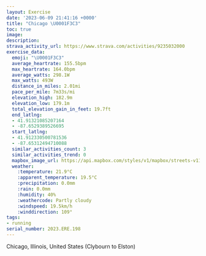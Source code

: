 ```yaml
---
layout: Exercise
date: '2023-06-09 21:41:16 +0000'
title: "Chicago \U0001F3C3"
toc: true
image:
description:
strava_activity_url: https://www.strava.com/activities/9235032000
exercise_data:
  emoji: "\U0001F3C3"
  average_heartrate: 155.5bpm
  max_heartrate: 164.0bpm
  average_watts: 298.1W
  max_watts: 493W
  distance_in_miles: 2.01mi
  pace_per_mile: 7m33s/mi
  elevation_high: 182.9m
  elevation_low: 179.1m
  total_elevation_gain_in_feet: 19.7ft
  end_latlng:
  - 41.91321085207164
  - -87.6529389526695
  start_latlng:
  - 41.912330500781536
  - -87.65312494710088
  similar_activities_count: 3
  similar_activities_trend: 0
  mapbox_image_url: https://api.mapbox.com/styles/v1/mapbox/streets-v11/static/path-5+787af2-1.0(aiy~Fhe_vOeExEaBpBuD%60EeA~Ao%40~%40%5Bf%40ELFpCA%60%40Bl%40%3FjFD%7CD%3Ft%40BlAEbAHrAAf%40j%40%7CDPv%40f%40%60DH%60%40FHpM%7DIdBoAhA%7D%40v%40c%40bFiDt%40m%40xBuANSAaHEcACwCBqFEs%40%3Fq%40EkG%3FaDCgCFeAIq%40%40C%40g%40CuA%3FcBAMGGmBBi%40IIEIKCY%40_BAeC%40eBCWGB_B%60C),pin-s-s+e5b22e(-87.65541,41.91393),pin-s-f+89ae00(-87.65168000000004,41.912370000000024)/auto/800x800?access_token=pk.eyJ1Ijoiam9zaGJlY2ttYW4iLCJhIjoiY205eWR2aDd1MWZ6djJrbXc4a3M0bWZleiJ9.XiG9OWkNcZk2QzjJbxLB4A
  weather:
    :temperature: 21.9°C
    :apparent_temperature: 19.5°C
    :precipitation: 0.0mm
    :rain: 0.0mm
    :humidity: 40%
    :weathercode: Partly cloudy
    :windspeed: 19.5km/h
    :winddirection: 109°
tags:
- running
serial_number: 2023.ERE.198
---
```

Chicago, Illinois, United States (Clybourn to Elston)
